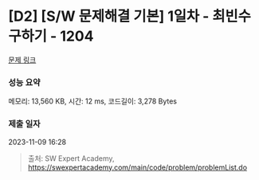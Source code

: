 # [D2] [S/W 문제해결 기본] 1일차 - 최빈수 구하기 - 1204 

[문제 링크](https://swexpertacademy.com/main/code/problem/problemDetail.do?contestProbId=AV13zo1KAAACFAYh) 

### 성능 요약

메모리: 13,560 KB, 시간: 12 ms, 코드길이: 3,278 Bytes

### 제출 일자

2023-11-09 16:28



> 출처: SW Expert Academy, https://swexpertacademy.com/main/code/problem/problemList.do
